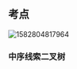 ## 考点

![1582804817964](C:\Users\linzi\AppData\Roaming\Typora\typora-user-images\1582804817964.png)

### 中序线索二叉树



